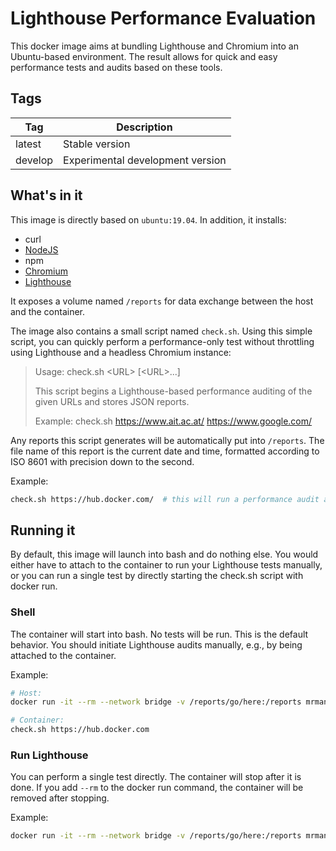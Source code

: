 # Lighthouse Performance Evaluation

This docker image aims at bundling Lighthouse and Chromium into an Ubuntu-based environment.
The result allows for quick and easy performance tests and audits based on these tools.

## Tags

| Tag      | Description                                              |
| -------- | -------------------------------------------------------- |
| latest   | Stable version                                           |
| develop  | Experimental development version                         |

## What's in it

This image is directly based on `ubuntu:19.04`. In addition, it installs:
* curl
* [NodeJS](https://nodejs.org/)
* npm
* [Chromium](https://www.chromium.org/)
* [Lighthouse](https://developers.google.com/web/tools/lighthouse/)

It exposes a volume named `/reports` for data exchange between the host and the container.

The image also contains a small script named `check.sh`.
Using this simple script, you can quickly perform a performance-only test without throttling using
Lighthouse and a headless Chromium instance:

> Usage:    check.sh  \<URL\> \[\<URL\>...\]
>
> This script begins a Lighthouse-based performance auditing of the given URLs and stores JSON reports.
>
> Example:  check.sh https://www.ait.ac.at/ https://www.google.com/

Any reports this script generates will be automatically put into `/reports`. The file name of
this report is the current date and time, formatted according to ISO 8601 with precision down to
the second.

Example:

```bash
check.sh https://hub.docker.com/  # this will run a performance audit and store the results in /reports
```

## Running it

By default, this image will launch into bash and do nothing else.
You would either have to attach to the container to run your Lighthouse tests manually, or
you can run a single test by directly starting the check.sh script with docker run.

### Shell

The container will start into bash. No tests will be run. This is the default behavior.
You should initiate Lighthouse audits manually, e.g., by being attached to the container.

Example:
```bash
# Host:
docker run -it --rm --network bridge -v /reports/go/here:/reports mrmanny/lighthouse

# Container:
check.sh https://hub.docker.com
``` 

### Run Lighthouse

You can perform a single test directly. The container will stop after it is done.
If you add `--rm` to the docker run command, the container will be removed after stopping. 

Example:
```bash
docker run -it --rm --network bridge -v /reports/go/here:/reports mrmanny/lighthouse check.sh https://hub.docker.com
```
